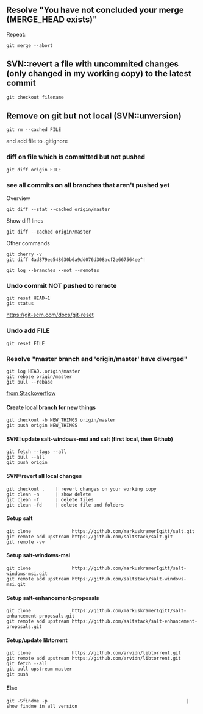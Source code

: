 
## Resolve "You have not concluded your merge (MERGE_HEAD exists)"
 
Repeat:

    git merge --abort 
 
## SVN::revert a file with uncommited changes (only changed in my working copy) to the latest commit 

    git checkout filename

## Remove on git but not local (SVN::unversion)

    git rm --cached FILE

and add file to .gitignore

### diff on file which is committed but not pushed

    git diff origin FILE

### see all commits on all branches that aren't pushed yet

Overview

    git diff --stat --cached origin/master

Show diff lines

    git diff --cached origin/master

Other commands

    git cherry -v
    git diff 4ad879ee548630b6a9dd076d308acf2e667564ee^!

    git log --branches --not --remotes
    
### Undo commit  NOT pushed to remote

    git reset HEAD~1
    git status

https://git-scm.com/docs/git-reset
    
### Undo add FILE
    git reset FILE
    
### Resolve "master branch and 'origin/master' have diverged"
    
    git log HEAD..origin/master
    git rebase origin/master
    git pull --rebase 
    
[from Stackoverflow](https://stackoverflow.com/questions/2452226/master-branch-and-origin-master-have-diverged-how-to-undiverge-branches)


#### Create local branch for new things 

    git checkout -b NEW_THINGS origin/master
    git push origin NEW_THINGS                                     

#### SVN::update salt-windows-msi and salt (first local, then Github)

    git fetch --tags --all
    git pull --all
    git push origin
    
#### SVN::revert all local changes

    git checkout .    | revert changes on your working copy
    git clean -n      | show delete
    git clean -f      | delete files
    git clean -fd     | delete file and folders


#### Setup salt 

    git clone               https://github.com/markuskramerIgitt/salt.git
    git remote add upstream https://github.com/saltstack/salt.git
    git remote -vv

#### Setup salt-windows-msi

    git clone               https://github.com/markuskramerIgitt/salt-windows-msi.git
    git remote add upstream https://github.com/saltstack/salt-windows-msi.git


#### Setup salt-enhancement-proposals

    git clone               https://github.com/markuskramerIgitt/salt-enhancement-proposals.git
    git remote add upstream https://github.com/saltstack/salt-enhancement-proposals.git
   



#### Setup/update libtorrent

    git clone               https://github.com/arvidn/libtorrent.git
    git remote add upstream https://github.com/arvidn/libtorrent.git
    git fetch --all
    git pull upstream master
    git push


#### Else
   
    git -Sfindme -p                                                   | show findme in all version
